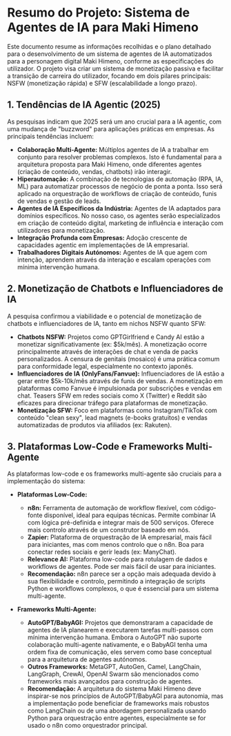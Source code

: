 # Resumo do Projeto: Sistema de Agentes de IA para Maki Himeno

Este documento resume as informações recolhidas e o plano detalhado para o desenvolvimento de um sistema de agentes de IA automatizados para a personagem digital Maki Himeno, conforme as especificações do utilizador. O projeto visa criar um sistema de monetização passiva e facilitar a transição de carreira do utilizador, focando em dois pilares principais: NSFW (monetização rápida) e SFW (escalabilidade a longo prazo).

## 1. Tendências de IA Agentic (2025)

As pesquisas indicam que 2025 será um ano crucial para a IA agentic, com uma mudança de "buzzword" para aplicações práticas em empresas. As principais tendências incluem:

*   **Colaboração Multi-Agente:** Múltiplos agentes de IA a trabalhar em conjunto para resolver problemas complexos. Isto é fundamental para a arquitetura proposta para Maki Himeno, onde diferentes agentes (criação de conteúdo, vendas, chatbots) irão interagir.
*   **Hiperautomação:** A combinação de tecnologias de automação (RPA, IA, ML) para automatizar processos de negócio de ponta a ponta. Isso será aplicado na orquestração de workflows de criação de conteúdo, funis de vendas e gestão de leads.
*   **Agentes de IA Específicos da Indústria:** Agentes de IA adaptados para domínios específicos. No nosso caso, os agentes serão especializados em criação de conteúdo digital, marketing de influência e interação com utilizadores para monetização.
*   **Integração Profunda com Empresas:** Adoção crescente de capacidades agentic em implementações de IA empresarial.
*   **Trabalhadores Digitais Autónomos:** Agentes de IA que agem com intenção, aprendem através da interação e escalam operações com mínima intervenção humana.

## 2. Monetização de Chatbots e Influenciadores de IA

A pesquisa confirmou a viabilidade e o potencial de monetização de chatbots e influenciadores de IA, tanto em nichos NSFW quanto SFW:

*   **Chatbots NSFW:** Projetos como GPTGirlfriend e Candy AI estão a monetizar significativamente (ex: $5k/mês). A monetização ocorre principalmente através de interações de chat e venda de packs personalizados. A censura de genitais (mosaico) é uma prática comum para conformidade legal, especialmente no contexto japonês.
*   **Influenciadores de IA (OnlyFans/Fanvue):** Influenciadores de IA estão a gerar entre $5k-10k/mês através de funis de vendas. A monetização em plataformas como Fanvue é impulsionada por subscrições e vendas em chat. Teasers SFW em redes sociais como X (Twitter) e Reddit são eficazes para direcionar tráfego para plataformas de monetização.
*   **Monetização SFW:** Foco em plataformas como Instagram/TikTok com conteúdo "clean sexy", lead magnets (e-books gratuitos) e vendas automatizadas de produtos via afiliados (ex: Rakuten).

## 3. Plataformas Low-Code e Frameworks Multi-Agente

As plataformas low-code e os frameworks multi-agente são cruciais para a implementação do sistema:

*   **Plataformas Low-Code:**
    *   **n8n:** Ferramenta de automação de workflow flexível, com código-fonte disponível, ideal para equipas técnicas. Permite combinar IA com lógica pré-definida e integrar mais de 500 serviços. Oferece mais controlo através de um construtor baseado em nós.
    *   **Zapier:** Plataforma de orquestração de IA empresarial, mais fácil para iniciantes, mas com menos controlo que o n8n. Boa para conectar redes sociais e gerir leads (ex: ManyChat).
    *   **Relevance AI:** Plataforma low-code para rotulagem de dados e workflows de agentes. Pode ser mais fácil de usar para iniciantes.
    *   **Recomendação:** n8n parece ser a opção mais adequada devido à sua flexibilidade e controlo, permitindo a integração de scripts Python e workflows complexos, o que é essencial para um sistema multi-agente.

*   **Frameworks Multi-Agente:**
    *   **AutoGPT/BabyAGI:** Projetos que demonstraram a capacidade de agentes de IA planearem e executarem tarefas multi-passos com mínima intervenção humana. Embora o AutoGPT não suporte colaboração multi-agente nativamente, e o BabyAGI tenha uma ordem fixa de comunicação, eles servem como base conceptual para a arquitetura de agentes autónomos.
    *   **Outros Frameworks:** MetaGPT, AutoGen, Camel, LangChain, LangGraph, CrewAI, OpenAI Swarm são mencionados como frameworks mais avançados para construção de agentes.
    *   **Recomendação:** A arquitetura do sistema Maki Himeno deve inspirar-se nos princípios de AutoGPT/BabyAGI para autonomia, mas a implementação pode beneficiar de frameworks mais robustos como LangChain ou de uma abordagem personalizada usando Python para orquestração entre agentes, especialmente se for usado o n8n como orquestrador principal.


